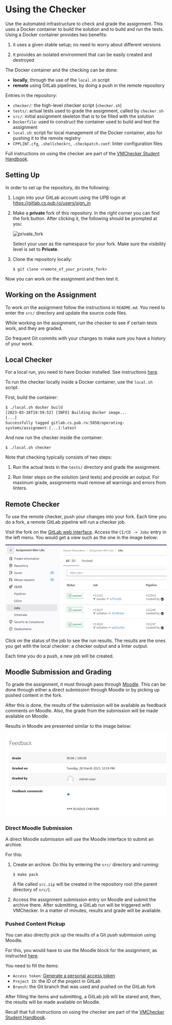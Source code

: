 # Using the Checker

Use the automated infrastructure to check and grade the assignment.
This uses a Docker container to build the solution and to build and run the tests.
Using a Docker container provides two benefits:

1. it uses a given stable setup;
   no need to worry about different versions

1. it provides an isolated environment that can be easily created and destroyed

The Docker container and the checking can be done:

- **locally**, through the use of the `local.sh` script
- **remote** using GitLab pipelines, by doing a push in the remote repository

Entries in the repository:

- `checker/`: the high-level checker script (`checker.sh`)
- `tests/`: actual tests used to grade the assignment, called by `checker.sh`
- `src/`: initial assignment skeleton that is to be filled with the solution
- `Dockerfile`: used to construct the container used to build and test the assignment
- `local.sh`: script for local management of the Docker container, also for pushing it to the remote registry
- `CPPLINT.cfg`, `.shellcheckrc`, `.checkpatch.conf`: linter configuration files

Full instructions on using the checker are part of the [VMChecker Student Handbook](https://github.com/systems-cs-pub-ro/vmchecker-next/wiki/Student-Handbook).

## Setting Up

In order to set up the repository, do the following:

1. Login into your GitLab account using the UPB login at https://gitlab.cs.pub.ro/users/sign_in

1. Make a **private** fork of this repository.
   In the right corner you can find the fork button.
   After clicking it, the following should be prompted at you:

   ![private_fork](./img/private_fork.png)

   Select your user as the namespace for your fork.
   Make sure the visibility level is set to **Private**.

1. Clone the repository locally:

   ```
   $ git clone <remote_of_your_private_fork>
   ```

Now you can work on the assignment and then test it.

## Working on the Assignment

To work on the assignment follow the instructions in `README.md`.
You need to enter the `src/` directory and update the source code files.

While working on the assignment, run the checker to see if certain tests work, and they are graded.

Do frequent Git commits with your changes to make sure you have a history of your work.

## Local Checker

For a local run, you need to have Docker installed.
See instructions [here](https://docs.docker.com/engine/install/).

To run the checker locally inside a Docker container, use the `local.sh` script.

First, build the container:

```console
$ ./local.sh docker build
[2023-03-28T19:59:52] [INFO] Building Docker image...
[...]
Successfully tagged gitlab.cs.pub.ro:5050/operating-systems/assignment-[...]:latest
```

And now run the checker inside the container:

```console
$ ./local.sh checker
```

Note that checking typically consists of two steps:

1. Run the actual tests in the `tests/` directory and grade the assignment.

1. Run linter steps on the solution (and tests) and provide an output.
   For maximum grade, assignments must remove all warnings and errors from linters.

## Remote Checker

To use the remote checker, push your changes into your fork.
Each time you do a fork, a remote GitLab pipeline will run a checker job.

Visit the fork on the [GitLab web interface](https://github.cs.pub.ro).
Access the `CI/CD -> Jobs` entry in the left menu.
You would get a view such as the one in the image below:

![GitLab CI/CD Job](img/gitlab-jobs.png)

Click on the status of the job to see the run results.
The results are the ones you get with the local checker: a checker output and a linter output.

Each time you do a push, a new job will be created.

## Moodle Submission and Grading

To grade the assignment, it must through pass through [Moodle](https://curs.upb.ro).
This can be done through either a direct submission through Moodle or by picking up pushed content in the fork.

After this is done, the results of the submission will be available as feedback comments on Moodle.
Also, the grade from the submission will be made available on Moodle.

Results in Moodle are presented similar to the image below:

![Moodle Result](img/moodle-result.png)

### Direct Moodle Submission

A direct Moodle submission will use the Moodle interface to submit an archive.

For this:

1. Create an archive.
   Do this by entering the `src/` directory and running:

   ```console
   $ make pack
   ```

   A file called `src.zip` will be created in the repository root (the parent directory of `src/`).

1. Access the assignment submission entry on Moodle and submit the archive there.
   After submitting, a GitLab run will be triggered with VMChecker.
   In a matter of minutes, results and grade will be available.

### Pushed Content Pickup

You can also directly pick up the results of a Git push submission using Moodle.

For this, you would have to use the Moodle block for the assignment, as instructed [here](https://github.com/systems-cs-pub-ro/vmchecker-next/wiki/Student-Handbook#32-submitting-an-assignment).

You need to fill the items:

- `Access token`: [Generate a personal access token](https://docs.gitlab.com/ee/user/profile/personal_access_tokens.html#create-a-personal-access-token)
- `Project ID`: the ID of the project in GitLab
- `Branch`: the Git branch that was used and pushed on the GitLab fork

After filling the items and submitting, a GitLab job will be stared and, then, the results will be made available on Moodle.


Recall that full instructions on using the checker are part of the [VMChecker Student Handbook](https://github.com/systems-cs-pub-ro/vmchecker-next/wiki/Student-Handbook).
